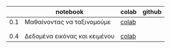 |                         | notebook                      | colab                                                        | github |
| ----------------------- | ----------------------------- | ------------------------------------------------------------ | ------ |
| <span id=0.1>0.1</span> | Μαθαίνοντας να ταξινομούμε    | [colab](https://colab.research.google.com/drive/14iHo-hb3XGvgZ3PJh9nu_9OQ25nVfFXp?usp=sharing) |        |
|                         |                               |                                                              |        |
|                         |                               |                                                              |        |
| <span id=0.4>0.4</span> | Δεδομένα εικόνας και κειμένου | [colab](https://colab.research.google.com/drive/1yn2JnNuDnehTW-3xVukL5rf9DZnW3SQ1?usp=sharing) |        |

